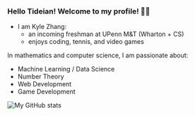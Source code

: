### Hello Tideian! Welcome to my profile! 🌊👋

<!--
**RiptideStar/RiptideStar** is a ✨ _special_ ✨ repository because its `README.md` (this file) appears on your GitHub profile.

Here are some ideas to get you started:

- 🔭 I’m currently working on ...
- 🌱 I’m currently learning ...
- 👯 I’m looking to collaborate on ...
- 🤔 I’m looking for help with ...
- 💬 Ask me about ...
- 📫 How to reach me: ...
- 😄 Pronouns: ...
- ⚡ Fun fact: ...
-->
- I am Kyle Zhang: 
  - an incoming freshman at UPenn M&T (Wharton + CS)
  - enjoys coding, tennis, and video games

In mathematics and computer science, I am passionate about:
  - Machine Learning / Data Science
  - Number Theory
  - Web Development
  - Game Development

![My GitHub stats](https://github-readme-stats.vercel.app/api?username=RiptideStar&show_icons=true&theme=prussian)

